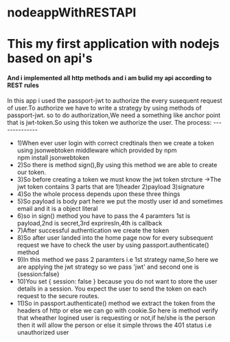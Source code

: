 # nodeappWithRESTAPI
<h1>This my first application with nodejs based on api's</h1>
<h4>And i implemented all http methods and i am bulid my api according to REST rules</h4>
<p>
  In this app i used the passport-jwt to authorize the every susequent request of user.To authorize we have to write a strategy by using methods of passport-jwt.
  so to do authorization,We need a something like anchor point that is jwt-token.So using this token we authorize the user.
  The process:
--------------
 
</p>
<ul>
  <li>  1)When ever user login with correct credtinals then we create a token using jsonwebtoken middleware which provided by npm



  </li>
  npm install jsonwebtoken
  <li>2)So there is method sign(),By using this method we are able to create our token.</li>
  <li>3)So before creating a token we must know the  jwt token strcture
      ->The jwt token contains 3 parts that are
          1)header
          2)payload
          3)signature</li>
 <li>4)So the whole process depends upon these three things</li>
<li> 5)So payload is body part here we put the mostly user id and sometimes email and it is a object literal</li>
<li> 6)so in sign() method you have to pass the 4 paramters 1st is payload,2nd is secret,3rd expriresIn,4th is callback</li>
 <li>7)After successful authentication we create the token</li>
<li> 8)So after user landed into the home page now for every subsequent request we have to check the user by using passport.authenticate() method</li>
 <li>9)In this method we pass 2 paramters i.e 1st strategy name,So here we are applying the jwt strategy so we pass 'jwt' and second one is {session:false}</li>
<li> 10)You set { session: false } because you do not want to store the user details in a session. You expect the user to send the token on each request to the secure routes.</li>
 <li>11)So in passport.authenticate() method we extract the token from the headers of http or else we can go with cookie.So here is method verify that wheather logined user is 
    requesting or not,if he/she is the person then it will allow the person or else it simple throws the 401 status i.e unauthorized user</li>
</ul>

